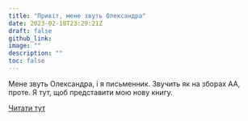 ```yaml
---
title: "Привіт, мене звуть Олександра"
date: 2023-02-18T23:29:21Z
draft: false
github_link:
image: ""
description: ""
toc: false
---
```


Мене звуть Олександра, і я письменник. Звучить як на зборах АА, проте. Я тут, щоб представити мою нову книгу.

[Читати тут](https://bipoliarnayazvezda.github.io/insomnia/)